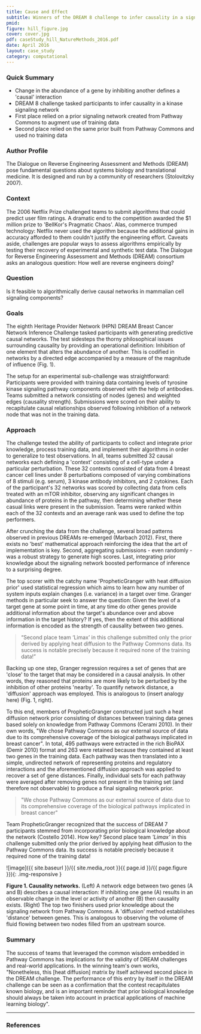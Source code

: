 ```yaml
---
title: Cause and Effect
subtitle: Winners of the DREAM 8 challenge to infer causality in a signaling network rely on pathways extracted from Pathway Commons
pmid:
figure: hill_figure.jpg
cover: cover.jpg
pdf: caseStudy_hill_NatureMethods_2016.pdf
date: April 2016
layout: case_study
category: computational
---
```


### Quick Summary
* Change in the abundance of a gene by inhibiting another defines a 'causal' interaction
* DREAM 8 challenge tasked participants to infer causality in a kinase signaling network
* First place relied on a prior signaling network created from Pathway Commons to augment use of training data
* Second place relied on the same prior built from Pathway Commons and used no training data


### Author Profile
The Dialogue on Reverse Engineering Assessment and Methods (DREAM) pose fundamental questions about systems biology and translational medicine. It is designed and run by a community of researchers (Stolovitzky 2007).

### Context
The 2006 Netflix Prize challenged teams to submit algorithms that could predict user film ratings. A dramatic end to the competition awarded the $1 million prize to 'BellKor's Pragmatic Chaos'. Alas, commerce trumped technology: Netflix never used the algorithm because the additional gains in accuracy afforded to them couldn't justify the engineering effort. Caveats aside, challenges are popular ways to assess algorithms empirically by testing their recovery of experimental and synthetic test data. The Dialogue for Reverse Engineering Assessment and Methods (DREAM) consortium asks an analogous question: How well are reverse engineers doing?

### Question
Is it feasible to algorithmically derive causal networks in mammalian cell signaling components?

### Goals
The eighth Heritage Provider Network (HPN) DREAM Breast Cancer Network Inference Challenge tasked participants with generating predictive causal networks. The test sidesteps the thorny philosophical issues surrounding causality by providing an operational definition: Inhibition of one element that alters the abundance of another. This is codified in networks by a directed edge accompanied by a measure of the magnitude of influence (Fig. 1).

The setup for an experimental sub-challenge was straightforward: Participants were provided with training data containing levels of tyrosine kinase signaling pathway components observed with the help of antibodies. Teams submitted a network consisting of nodes (genes) and weighted edges (causality strength). Submissions were scored on their ability to recapitulate causal relationships observed following inhibition of a network node that was not in the training data.

### Approach
The challenge tested the ability of participants to collect and integrate prior knowledge, process training data, and implement their algorithms in order to generalize to test observations. In all, teams submitted 32 causal networks each defining a 'context' consisting of a cell-type under a particular perturbation. These 32 contexts consisted of data from 4 breast cancer cell lines under 8 perturbations composed of varying combinations of 8 stimuli (e.g. serum), 3 kinase antibody inhibitors, and 2 cytokines. Each of the participant's 32 networks was scored by collecting data from cells treated with an mTOR inhibitor, observing any significant changes in abundance of proteins in the pathway, then determining whether these casual links were present in the submission. Teams were ranked within each of the 32 contexts and an average rank was used to define the top performers.

After crunching the data from the challenge, several broad patterns observed in previous DREAMs re-emerged (Marbach 2012). First, there exists no 'best' mathematical approach reinforcing the idea that the art of implementation is key. Second, aggregating submissions - even randomly - was a robust strategy to generate high scores. Last, integrating prior knowledge about the signaling network boosted performance of inference to a surprising degree.

The top scorer with the catchy name 'PropheticGranger with heat diffusion prior' used statistical regression which aims to learn how any number of system inputs explain changes (i.e. variance) in a target over time. Granger methods in particular seek to answer the question: Given the level of a target gene at some point in time, at any time do other genes provide additional information about the target's abundance over and above information in the target history? If yes, then the extent of this additional information is encoded as the strength of causality between two genes.

> “Second place team ‘Limax’ in this challenge submitted only the prior derived by applying heat diffusion to the Pathway Commons data. Its success is notable precisely because it required none of the training data!”

Backing up one step, Granger regression requires a set of genes that are 'close' to the target that may be considered in a causal analysis. In other words, they reasoned that proteins are more likely to be perturbed by the inhibition of other proteins 'nearby'. To quantify network distance, a 'diffusion' approach was employed. This is analogous to (insert analogy here) (Fig. 1, right).

To this end, members of PropheticGranger constructed just such a heat diffusion network prior consisting of distances between training data genes based solely on knowledge from Pathway Commons (Cerami 2010). In their own words, "We chose Pathway Commons as our external source of data due to its comprehensive coverage of the biological pathways implicated in breast cancer". In total, 495 pathways were extracted in the rich BioPAX (Demir 2010) format and 263 were retained because they contained at least two genes in the training data. Each pathway was then translated into a simple, undirected network of representing proteins and regulatory interactions and the aforementioned diffusion approach was applied to recover a set of gene distances. Finally, individual sets for each pathway were averaged after removing genes not present in the training set (and therefore not observable) to produce a final signaling network prior.

> "We chose Pathway Commons as our external source of data due to its comprehensive coverage of the biological pathways implicated in breast cancer"

Team PropheticGranger recognized that the success of DREAM 7 participants stemmed from incorporating prior biological knowledge about the network (Costello 2014). How key? Second place team *'Limax'* in this challenge submitted only the prior derived by applying heat diffusion to the Pathway Commons data. Its success is notable precisely because it required none of the training data!


  ![image]({{ site.baseurl }}/{{ site.media_root }}{{ page.id }}/{{ page.figure }}){: .img-responsive }

<div class="figure-legend well well-lg text-justify">
  <strong>Figure 1. Causality networks.</strong> (Left) A network edge between two genes (A and B) describes a causal interaction: If inhibiting one gene (A) results in an observable change in the level or activity of another (B) then causality exists. (Right) The top two finishers used prior knowledge about the signaling network from Pathway Commons. A 'diffusion' method establishes 'distance' between genes. This is analogous to observing the volume of fluid flowing between two nodes filled from an upstream  source.
</div>

### Summary
The success of teams that leveraged the common wisdom embedded in Pathway Commons has implications for the validity of DREAM challenges and real-world applications. In the winning team's own works, "Nonetheless, this [heat diffusion] matrix by itself achieved second place in the DREAM challenge. The performance of this entry by itself in the DREAM challenge can be seen as a confirmation that the contest recapitulates known biology, and is an important reminder that prior biological knowledge should always be taken into account in practical applications of machine learning biology".

---

### References
<div class="panel_group" data-inline="17925349,22796662,21071392,20829833,24880487"></div>
